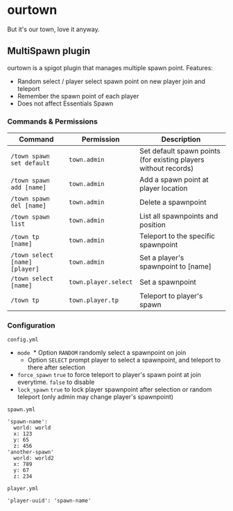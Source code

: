 # ourtown
But it's our town, love it anyway.

## MultiSpawn plugin

ourtown is a spigot plugin that manages multiple spawn point. Features:

- Random select / player select spawn point on new player join and teleport
- Remember the spawn point of each player
- Does not affect Essentials Spawn

### Commands & Permissions

| Command  | Permission | Description |
| --- | --- | --- |
| `/town spawn set default`  | `town.admin`  | Set default spawn points (for existing players without records) |
| `/town spawn add [name]` | `town.admin` | Add a spawn point at player location |
| `/town spawn del [name]` | `town.admin` | Delete a spawnpoint |
| `/town spawn list` | `town.admin` | List all spawnpoints and position |
| `/town tp [name]` | `town.admin` | Teleport to the specific spawnpoint |
| `/town select [name] [player]` | `town.admin` | Set a player's spawnpoint to [name] |
| `/town select [name]` | `town.player.select` | Set a spawnpoint |
| `/town tp` | `town.player.tp` | Teleport to player's spawn |

### Configuration

`config.yml`

* `mode`
  * Option `RANDOM` randomly select a spawnpoint on join
  * Option `SELECT` prompt player to select a spawnpoint, and teleport to there after selection
* `force_spawn` `true` to force teleport to player's spawn point at join everytime. `false` to disable
* `lock_spawn` `true` to lock player spawnpoint after selection or random teleport (only admin may change player's spawnpoint)

`spawn.yml`

```
'spawn-name':
  world: world
  x: 123
  y: 65
  z: 456
'another-spawn'
  world: world2
  x: 789
  y: 67
  z: 234
```

`player.yml`

```
'player-uuid': 'spawn-name'
```
